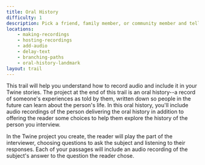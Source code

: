 ```yaml
---
title: Oral History
difficulty: 1
description: Pick a friend, family member, or community member and tell their story using audio recordings. Create a Twine story where the reader can explore the events and stories captured in your recordings.
locations:
    - making-recordings
    - hosting-recordings
    - add-audio
    - delay-text
    - branching-paths
    - oral-history-landmark
layout: trail
---
```


This trail will help you understand how to record audio and include it in your Twine stories. The project at the end of this trail is an oral history--a record of someone's experiences as told by them, written down so people in the future can learn about the person's life. In this oral history, you'll include audio recordings of the person delivering the oral history in addition to offering the reader some choices to help them explore the history of the person you interview.

In the Twine project you create, the reader will play the part of the interviewer, choosing questions to ask the subject and listening to their responses. Each of your passages will include an audio recording of the subject's answer to the question the reader chose.